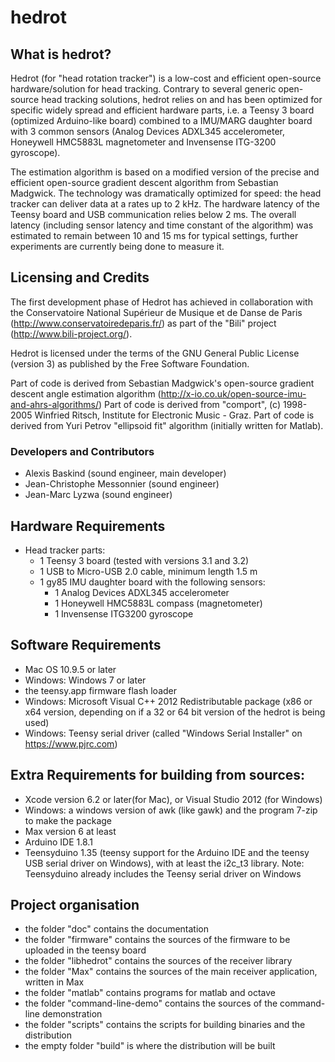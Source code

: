 # hedrot

## What is hedrot?
Hedrot (for "head rotation tracker") is a low-cost and efficient open-source hardware/solution for head tracking. Contrary to several generic open-source head tracking solutions, hedrot relies on and has been optimized for specific widely spread and efficient hardware parts, i.e. a Teensy 3 board (optimized Arduino-like board) combined to a IMU/MARG daughter board with 3 common sensors (Analog Devices ADXL345 accelerometer, Honeywell HMC5883L magnetometer and Invensense ITG-3200 gyroscope). 

The estimation algorithm is based on a modified version of the precise and efficient open-source gradient descent algorithm from Sebastian Madgwick. The technology was dramatically optimized for speed: the head tracker can deliver data at a rates up to 2 kHz. The hardware latency of the Teensy board and USB communication relies below 2 ms. The overall latency (including sensor latency and time constant of the algorithm) was estimated to remain between 10 and 15 ms for typical settings, further experiments are currently being done to measure it. 

## Licensing and Credits
The first development phase of Hedrot has achieved in collaboration with the Conservatoire National Supérieur de Musique et de Danse de Paris (http://www.conservatoiredeparis.fr/) as part of the "Bili" project (http://www.bili-project.org/).

Hedrot is licensed under the terms of the GNU General Public License (version 3) as published by the Free Software Foundation.

Part of code is derived from Sebastian Madgwick's open-source gradient descent angle estimation algorithm (http://x-io.co.uk/open-source-imu-and-ahrs-algorithms/)
Part of code is derived from "comport", (c) 1998-2005  Winfried Ritsch, Institute for Electronic Music - Graz.
Part of code is derived from Yuri Petrov "ellipsoid fit" algorithm (initially written for Matlab).


### Developers and Contributors
* Alexis Baskind (sound engineer, main developer)
* Jean-Christophe Messonnier (sound engineer)
* Jean-Marc Lyzwa (sound engineer)

## Hardware Requirements
- Head tracker parts:
  - 1 Teensy 3 board (tested with versions 3.1 and 3.2)
  - 1 USB to Micro-USB 2.0 cable, minimum length 1.5 m
  - 1 gy85 IMU daughter board with the following sensors:
    - 1 Analog Devices ADXL345 accelerometer
    - 1 Honeywell HMC5883L compass (magnetometer)
    - 1 Invensense ITG3200 gyroscope

## Software Requirements
- Mac OS 10.9.5 or later
- Windows: Windows 7 or later
- the teensy.app firmware flash loader
- Windows: Microsoft Visual C++ 2012 Redistributable package (x86 or x64 version, depending on if a 32 or 64 bit version of the hedrot is being used)
- Windows: Teensy serial driver (called "Windows Serial Installer" on https://www.pjrc.com)

## Extra Requirements for building from sources:
- Xcode version 6.2 or later(for Mac), or Visual Studio 2012 (for Windows)
- Windows: a windows version of awk (like gawk) and the program 7-zip to make the package
- Max version 6 at least
- Arduino IDE 1.8.1
- Teensyduino 1.35 (teensy support for the Arduino IDE and the teensy USB serial driver on Windows), with at least the i2c_t3 library. Note: Teensyduino already includes the Teensy serial driver on Windows

## Project organisation
- the folder "doc" contains the documentation
- the folder "firmware" contains the sources of the firmware to be uploaded in the teensy board
- the folder "libhedrot" contains the sources of the receiver library
- the folder "Max" contains the sources of the main receiver application, written in Max
- the folder "matlab" contains programs for matlab and octave
- the folder "command-line-demo" contains the sources of the command-line demonstration
- the folder "scripts" contains the scripts for building binaries and the distribution
- the empty folder "build" is where the distribution will be built
